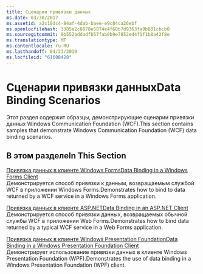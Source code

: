 ```yaml
---
title: Сценарии привязки данных
ms.date: 03/30/2017
ms.assetid: a2c10dc4-84af-4dab-baee-e9c84ca26ebf
ms.openlocfilehash: 3385e2c8078e5874e4f60b7d9363fa9b801cbcb0
ms.sourcegitcommit: 9b552addadfb57fab0b9e7852ed4f1f1b8a42f8e
ms.translationtype: MT
ms.contentlocale: ru-RU
ms.lasthandoff: 04/23/2019
ms.locfileid: "61608428"
---
```

# <a name="data-binding-scenarios"></a><span data-ttu-id="99b8d-102">Сценарии привязки данных</span><span class="sxs-lookup"><span data-stu-id="99b8d-102">Data Binding Scenarios</span></span>
<span data-ttu-id="99b8d-103">Этот раздел содержит образцы, демонстрирующие сценарии привязки данных Windows Communication Foundation (WCF).</span><span class="sxs-lookup"><span data-stu-id="99b8d-103">This section contains samples that demonstrate Windows Communication Foundation (WCF) data binding scenarios.</span></span>  
  
## <a name="in-this-section"></a><span data-ttu-id="99b8d-104">В этом разделе</span><span class="sxs-lookup"><span data-stu-id="99b8d-104">In This Section</span></span>  
 [<span data-ttu-id="99b8d-105">Привязка данных в клиенте Windows Forms</span><span class="sxs-lookup"><span data-stu-id="99b8d-105">Data Binding in a Windows Forms Client</span></span>](../../../../docs/framework/wcf/samples/data-binding-in-a-windows-forms-client.md)  
 <span data-ttu-id="99b8d-106">Демонстрируется способ привязки к данным, возвращаемым службой WCF в приложении Windows Forms.</span><span class="sxs-lookup"><span data-stu-id="99b8d-106">Demonstrates how to bind to data returned by a WCF service in a Windows Forms application.</span></span>  
  
 [<span data-ttu-id="99b8d-107">Привязка данных в клиенте ASP.NET</span><span class="sxs-lookup"><span data-stu-id="99b8d-107">Data Binding in an ASP.NET Client</span></span>](../../../../docs/framework/wcf/samples/data-binding-in-an-aspnet-client.md)  
 <span data-ttu-id="99b8d-108">Демонстрируется способ привязки данных, возвращаемых обычной службы WCF в приложении Web Forms.</span><span class="sxs-lookup"><span data-stu-id="99b8d-108">Demonstrates how to bind data returned by a typical WCF service in a Web Forms application.</span></span>  
  
 [<span data-ttu-id="99b8d-109">Привязка данных в клиенте Windows Presentation Foundation</span><span class="sxs-lookup"><span data-stu-id="99b8d-109">Data Binding in a Windows Presentation Foundation Client</span></span>](../../../../docs/framework/wcf/samples/data-binding-in-a-wpf-client.md)  
 <span data-ttu-id="99b8d-110">Демонстрирует использование привязки данных в клиенте Windows Presentation Foundation (WPF).</span><span class="sxs-lookup"><span data-stu-id="99b8d-110">Demonstrates the use of data binding in a Windows Presentation Foundation (WPF) client.</span></span>
